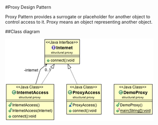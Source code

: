 #Proxy Design Pattern

Proxy Pattern provides a surrogate or placeholder for another object to control access to it. Proxy means an object representing another object.

##Class diagram

![ScreenShot](classdiagram.png)
